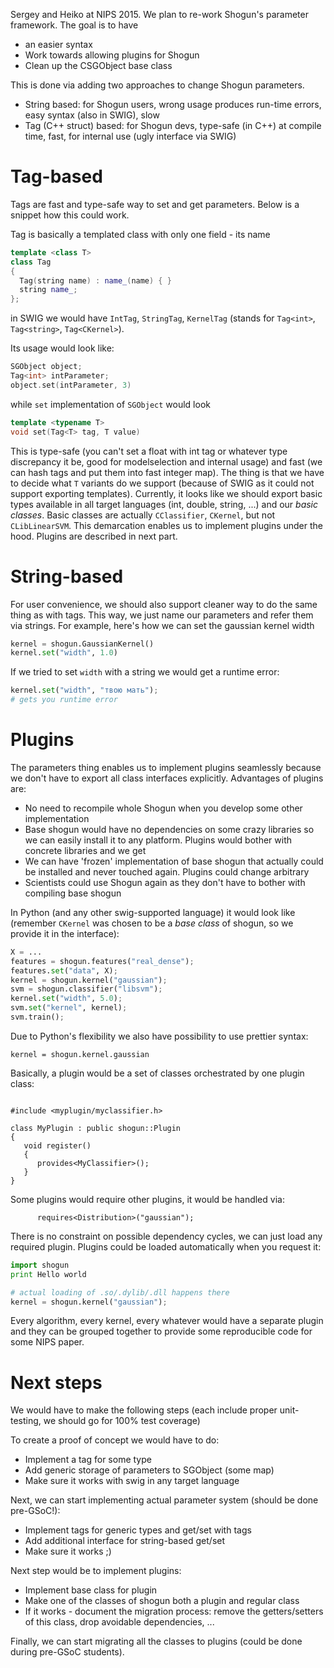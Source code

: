 Sergey and Heiko at NIPS 2015. We plan to re-work Shogun's parameter framework. The goal is to have

 * an easier syntax
 * Work towards allowing plugins for Shogun
 * Clean up the CSGObject base class

This is done via adding two approaches to change Shogun parameters.
 * String based: for Shogun users, wrong usage produces run-time errors, easy syntax (also in SWIG), slow
 * Tag (C++ struct) based: for Shogun devs, type-safe (in C++) at compile time, fast, for internal use (ugly interface via SWIG)

Tag-based
=========

Tags are fast and type-safe way to set and get parameters. Below is a snippet how this could work.

Tag is basically a templated class with only one field - its name
```cpp
template <class T>
class Tag 
{
  Tag(string name) : name_(name) { }
  string name_;
};
```
in SWIG we would have `IntTag`, `StringTag`, `KernelTag` (stands for `Tag<int>`, `Tag<string>`, `Tag<CKernel>`).

Its usage would look like: 
```cpp
SGObject object;
Tag<int> intParameter;
object.set(intParameter, 3)
```
while `set` implementation of `SGObject` would look
```cpp
template <typename T>
void set(Tag<T> tag, T value)
```

This is type-safe (you can't set a float with int tag or whatever type discrepancy it be, good for modelselection and internal usage) and fast (we can hash tags and put them into fast integer map). The thing is that we have to decide what `T` variants do we support (because of SWIG as it could not support exporting templates). Currently, it looks like we should export basic types available in all target languages (int, double, string, ...) and our *basic classes*. Basic classes are actually `CClassifier`, `CKernel`, but not `CLibLinearSVM`. This demarcation enables us to implement plugins under the hood. Plugins are described in next part.

String-based
============

For user convenience, we should also support cleaner way to do the same thing as with tags. This way, we just name our parameters and refer them via strings. For example, here's how we can set the gaussian kernel width 

```python
kernel = shogun.GaussianKernel()
kernel.set("width", 1.0)
```

If we tried to set `width` with a string we would get a runtime error:

```python
kernel.set("width", "твою мать");
# gets you runtime error
```

Plugins
=======

The parameters thing enables us to implement plugins seamlessly because we don't have to export all class interfaces explicitly. Advantages of plugins are:

* No need to recompile whole Shogun when you develop some other implementation
* Base shogun would have no dependencies on some crazy libraries so we can easily install it to any platform. Plugins would bother with concrete libraries and we get 
* We can have 'frozen' implementation of base shogun that actually could be installed and never touched again. Plugins could change arbitrary
* Scientists could use Shogun again as they don't have to bother with compiling base shogun

In Python (and any other swig-supported language) it would look like (remember `CKernel` was chosen to be a *base class* of shogun, so we provide it in the interface):

```python
X = ...
features = shogun.features("real_dense");
features.set("data", X);
kernel = shogun.kernel("gaussian");
svm = shogun.classifier("libsvm");
kernel.set("width", 5.0);
svm.set("kernel", kernel);
svm.train();
``` 

Due to Python's flexibility we also have possibility to use prettier syntax:
```
kernel = shogun.kernel.gaussian
```

Basically, a plugin would be a set of classes orchestrated by one plugin class:

```

#include <myplugin/myclassifier.h>

class MyPlugin : public shogun::Plugin
{
   void register()
   {
      provides<MyClassifier>();
   }
}
```

Some plugins would require other plugins, it would be handled via:

```
      requires<Distribution>("gaussian");
```

There is no constraint on possible dependency cycles, we can just load any required plugin. Plugins could be loaded automatically when you request it:

```python
import shogun
print Hello world

# actual loading of .so/.dylib/.dll happens there
kernel = shogun.kernel("gaussian");
```

Every algorithm, every kernel, every whatever would have a separate plugin and they can be grouped together to provide some reproducible code for some NIPS paper.

Next steps
==========

We would have to make the following steps (each include proper unit-testing, we should go for 100% test coverage) 

To create a proof of concept we would have to do:
* Implement a tag for some type
* Add generic storage of parameters to SGObject (some map)
* Make sure it works with swig in any target language 

Next, we can start implementing actual parameter system (should be done pre-GSoC!):

* Implement tags for generic types and get/set with tags
* Add additional interface for string-based get/set
* Make sure it works ;)

Next step would be to implement plugins:
* Implement base class for plugin
* Make one of the classes of shogun both a plugin and regular class
* If it works - document the migration process: remove the getters/setters of this class, drop avoidable dependencies, ...

Finally, we can start migrating all the classes to plugins (could be done during pre-GSoC students).